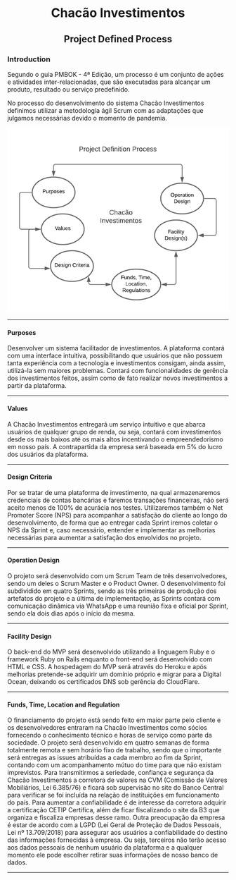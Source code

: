 <h1 align="center">Chacão Investimentos</h1>
<h2 align="center">Project Defined Process</h2>

### Introduction
Segundo o guia PMBOK - 4ª Edição, um processo é um conjunto de ações e atividades inter-relacionadas, que são executadas para alcançar um produto, resultado ou serviço predefinido.

No processo do desenvolvimento do sistema Chacão Investimentos definimos utilizar a metodologia ágil Scrum com as adaptações que julgamos necessárias devido o momento de pandemia.

![img-project-definition](chacao.png)

____
#### Purposes
Desenvolver um sistema facilitador de investimentos. A plataforma contará com uma interface intuitiva, possibilitando que usuários que não possuem tanta experiência com a tecnologia e investimentos consigam, ainda assim, utilizá-la sem maiores problemas.
Contará com funcionalidades de gerência dos investimentos feitos, assim como de fato realizar novos investimentos a partir da plataforma.
____
#### Values
A Chacão Investimentos entregará um serviço intuitivo e que abarca usuários de qualquer grupo de renda, ou seja, contará com investimentos desde os mais baixos até os mais altos incentivando o empreendedorismo em nosso país. A contrapartida da empresa será baseada em 5% do lucro dos usuários da plataforma.
____
#### Design Criteria
Por se tratar de uma plataforma de investimento, na qual armazenaremos credenciais de contas bancárias e faremos transações financeiras, não será aceito menos de 100% de acurácia nos testes.
Utilizaremos também o Net Promoter Score (NPS) para acompanhar a satisfação do cliente ao longo do desenvolvimento, de forma que ao entregar cada Sprint iremos coletar o NPS da Sprint e, caso necessário, entender e implementar as melhorias necessárias para aumentar a satisfação dos envolvidos no projeto.
____
#### Operation Design
O projeto será desenvolvido com um Scrum Team de três desenvolvedores, sendo um deles o Scrum Master e o Product Owner.
O desenvolvimento foi subdividido em quatro Sprints, sendo as três primeiras de produção dos artefatos do projeto e a última de implementação, as Sprints contará com comunicação dinâmica via WhatsApp e uma reunião fixa e oficial por Sprint, sendo ela dois dias após o início da mesma.
____
#### Facility Design
O back-end do MVP será desenvolvido utilizando a linguagem Ruby e o framework Ruby on Rails enquanto o front-end será desenvolvido com HTML e CSS.
A hospedagem do MVP será através do Heroku e após melhorias pretende-se adquirir um domínio próprio e migrar para a Digital Ocean, deixando os certificados DNS sob gerência do CloudFlare.
____
#### Funds, Time, Location and Regulation
O financiamento do projeto está sendo feito em maior parte pelo cliente e os desenvolvedores entraram na Chacão Investimentos como sócios fornecendo o conhecimento técnico e horas de serviço como parte da sociedade.
O projeto será desenvolvido em quatro semanas de forma totalmente remota e sem horário fixo de trabalho, sendo que o importante será entregas as issues atribuídas a cada membro ao fim da Sprint, contando com um acompanhamento mútuo do time para que não existam imprevistos.
Para transmitirmos a seriedade, confiança e segurança da Chacão Investimentos a corretora de valores na CVM (Comissão de Valores Mobiliários, Lei 6.385/76) e ficará sob supervisão no site do Banco Central para verificar se foi incluída na relação de instituições em funcionamento do país.
Para aumentar a confiabilidade é de interesse da corretora adquirir a certificação CETIP Certifica, além de ficar fiscalizando o site da B3 que organiza e fiscaliza empresas desse ramo.
Outra preocupação da empresa é estar de acordo com a LGPD (Lei Geral de Proteção de Dados Pessoais, Lei nº 13.709/2018) para assegurar aos usuários a confiabilidade do destino das informações fornecidas à empresa. Ou seja, terceiros não terão acesso aos dados pessoais de nenhum usuário da plataforma e a qualquer momento ele pode escolher retirar suas informações de nosso banco de dados.
____

